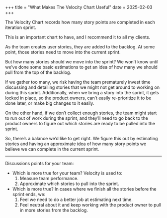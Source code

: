 +++
title = "What Makes The Velocity Chart Useful"
date = 2025-02-03
+++

The Velocity Chart records how many story points are completed in each iteration sprint.

This is an important chart to have, and I recommend it to all my clients.

As the team creates user stories, they are added to the backlog. At some point, those stories need to move into the current sprint.

But how many stories should we move into the sprint? We won’t know until we’ve done some basic estimations to get an idea of how many we should pull from the top of the backlog.

If we gather too many, we risk having the team prematurely invest time discussing and detailing stories that we might not get around to working on during this sprint. Additionally, when we bring a story into the sprint, it gets locked in place, so the product owners, can’t easily re-prioritize it to be done later, or make big changes to it easily.

On the other hand, if we don’t collect enough stories, the team might start to run out of work during the sprint, and they’ll need to go back to the product owners to figure out which stories are ready to be pulled into the sprint.

So, there’s a balance we’d like to get right. We figure this out by estimating stories and having an approximate idea of how many story points we believe we can complete in the current sprint.

----
Discussions points for your team:
* Which is more true for your team? Velocity is used to:
  1. Measure team performance.
  1. Approximate which stories to pull into the sprint.
* Which is more true? In cases where we finish all the stories before the sprint ends, we:
  1. Feel we need to do a better job at estimating next time. 
  1. Feel neutral about it and keep working with the product owner to pull in more stories from the backlog.
